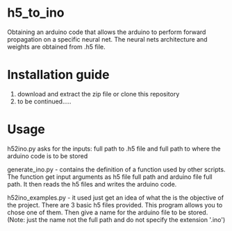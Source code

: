 # h5_to_ino
Obtaining an arduino code that allows the arduino to perform forward propagation on a specific neural net. The neural nets architecture and weights are obtained from .h5 file. 
# Installation guide
1. download and extract the zip file or clone this repository
2. to be continued.....
# Usage
h52ino.py asks for the inputs: 
full path to  .h5 file 
and 
full path to where the arduino code is to be stored

generate_ino.py - contains the definition of a function used by other scripts. The function get input arguments as h5 file full path and arduino file full path. It then reads the h5 files and writes the arduino code. 

h52ino_examples.py - it used just get an idea of what the is the objective of the project. There are 3 basic h5 files provided. This program allows you to chose one of them. Then give a name for the arduino file to be stored. (Note: just the name not the full path and do not specify the extension '.ino') 
